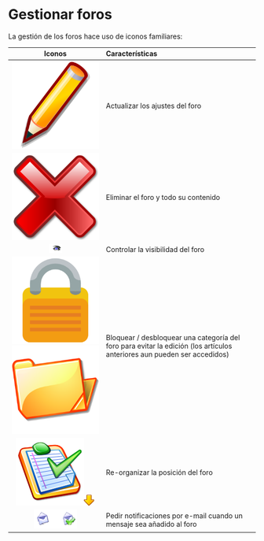 # Gestionar foros

La gestión de los foros hace uso de iconos familiares:

| Iconos | Características |
| :---: | :--- |
| ![](../../.gitbook/assets/images68%20%282%29.svg) | Actualizar los ajustes del foro |
| ![](../../.gitbook/assets/images69%20%282%29.svg) | Eliminar el foro y todo su contenido |
| ![](../../.gitbook/assets/images70%20%284%29.png) | Controlar la visibilidad del foro |
| ![](../../.gitbook/assets/image23%20%285%29.svg)![](../../.gitbook/assets/image24%20%285%29.svg) | Bloquear / desbloquear una categoría del foro para evitar la edición \(los artículos anteriores aun pueden ser accedidos\) |
| ![](../../.gitbook/assets/image25%20%287%29.png)![](../../.gitbook/assets/image26%20%287%29.png) | Re-organizar la posición del foro |
| ![](../../.gitbook/assets/images73%20%289%29.png) | Pedir notificaciones por e-mail cuando un mensaje sea añadido al foro |

